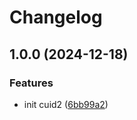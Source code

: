 # Changelog

## 1.0.0 (2024-12-18)


### Features

* init cuid2 ([6bb99a2](https://github.com/PatrickChoDev/cuid2/commit/6bb99a243a4f52c3e403ba6f290a4934e46ed3b3))
